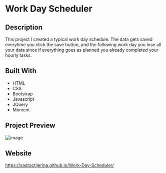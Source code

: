 # Work Day Scheduler

## Description

This project I created a typical work day schedule. The data gets saved everytime you click the save button, and the following work day you lose all your data since if everything goes as planned you already completed your hourly tasks.

## Built With

- HTML
- CSS
- Bootstrap
- Javascript
- JQuery
- Moment

## Project Preview

![image](https://user-images.githubusercontent.com/20524736/115779458-a3d7cb00-a37d-11eb-84fd-29293d3cc262.png)

## Website

https://sadractijerina.github.io/Work-Day-Scheduler/
